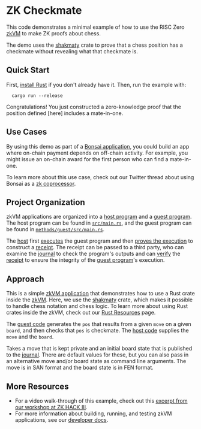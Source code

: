 # ZK Checkmate

This code demonstrates a minimal example of how to use the RISC Zero [zkVM] to make ZK proofs about chess.

The demo uses the [shakmaty] crate to prove that a chess position has a checkmate without revealing what that checkmate is.

[zkVM]: https://dev.risczero.com/zkvm
[shakmaty]: https://docs.rs/shakmaty/latest/shakmaty/


## Quick Start

First, [install Rust] if you don't already have it.
Then, run the example with:
```
  cargo run --release
```

Congratulations! You just constructed a zero-knowledge proof that the position defined [here] includes a mate-in-one.

[install Rust]: https://doc.rust-lang.org/cargo/getting-started/installation.html
(https://github.com/risc0/risc0/blob/main/examples/chess/src/main.rs#L28)

## Use Cases
By using this demo as part of a [Bonsai application], you could build an app where on-chain payment depends on off-chain activity.
For example, you might issue an on-chain award for the first person who can find a mate-in-one.

To learn more about this use case, check out our Twitter thread about using Bonsai as a [zk coprocessor].

[Bonsai application]: https://dev.bonsai.xyz
[zk coprocessor]: https://twitter.com/RiscZero/status/1677316664772132864

## Project Organization
zkVM applications are organized into a [host program] and a [guest program].
The host program can be found in [`src/main.rs`], and the guest program can be found in [`methods/guest/src/main.rs`].

The [host] first [executes] the guest program and then [proves the execution] to construct a [receipt].
The receipt can be passed to a third party, who can examine the [journal] to check the program's outputs and can [verify] the [receipt] to ensure the integrity of the [guest program]'s execution.

[`src/main.rs`]: /src/main.rs
[`methods/guest/src/main.rs`]: methods/guest/src/main.rs
[host]: https://dev.risczero.com/terminology#host
[executes]: https://dev.risczero.com/terminology#execute
[guest program]: https://dev.risczero.com/terminology#guest-program
[host program]: https://dev.risczero.com/terminology#host-program
[proves the execution]: https://dev.risczero.com/terminology#prove
[receipt]: https://dev.risczero.com/terminology#receipt
[verify]: https://dev.risczero.com/terminology#verify
[journal]: https://dev.risczero.com/terminology#journal

## Approach
This is a simple [zkVM application] that demonstrates how to use a Rust crate inside the [zkVM].
Here, we use the [shakmaty] crate, which makes it possible to handle chess notation and chess logic.
To learn more about using Rust crates inside the zkVM, check out our [Rust Resources] page.

The [guest code] generates the `pos` that results from a given `move` on a given `board`, and then checks that `pos` is checkmate.
The [host code] supplies the `move` and the `board`.

Takes a move that is kept private and an initial board state that is published to the [journal]. There are default values for these, but you can also pass in an alternative move and/or board state as command line arguments. The move is in SAN format and the board state is in FEN format.

[Rust Resources]: https://dev.risczero.com/zkvm/developer-guide/rust-resources
[zkVM application]: https://dev.risczero.com/zkvm/developer-guide/zkvm-app-structure
[shakmaty]: https://docs.rs/shakmaty/latest/shakmaty/
[guest code]: https://github.com/risc0/risc0-rust-examples/blob/main/chess/methods/guest/src/bin/checkmate.rs
[host code]: https://github.com/risc0/risc0/blob/main/examples/chess/methods/guest/src/main.rs
[journal]: https://dev.risczero.com/terminology#journal

## More Resources
- For a video walk-through of this example, check out this [excerpt from our workshop at ZK HACK III].
- For more information about building, running, and testing zkVM applications, see our [developer docs].

[developer docs]: https://dev.risczero.com/zkvm
[excerpt from our workshop at ZK HACK III]: https://www.youtube.com/watch?v=vxqxRiTXGBI&list=PLcPzhUaCxlCgig7ofeARMPwQ8vbuD6hC5&index=9


